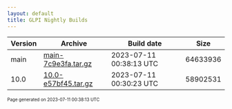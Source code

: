 ```yaml
---
layout: default
title: GLPI Nightly Builds
---
```


Version|Archive|Build date|Size
---|---|---|---
main|[main-7c9e3fa.tar.gz](main-7c9e3fa.tar.gz)|2023-07-11 00:38:13 UTC|64633936
10.0|[10.0-e57bf45.tar.gz](10.0-e57bf45.tar.gz)|2023-07-11 00:30:23 UTC|58902531

<font size="1">Page generated on 2023-07-11 00:38:13 UTC</font>
